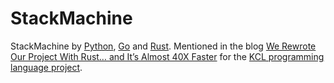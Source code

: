 # StackMachine

StackMachine by [Python](./src/main.py), [Go](./src/main.go) and [Rust](./src/main.rs). Mentioned in the blog [We Rewrote Our Project With Rust… and It’s Almost 40X Faster](https://medium.com/better-programming/40x-faster-we-rewrote-our-project-with-rust-120b006c6abe) for the [KCL programming language project](https://github.com/KusionStack/KCLVM).
